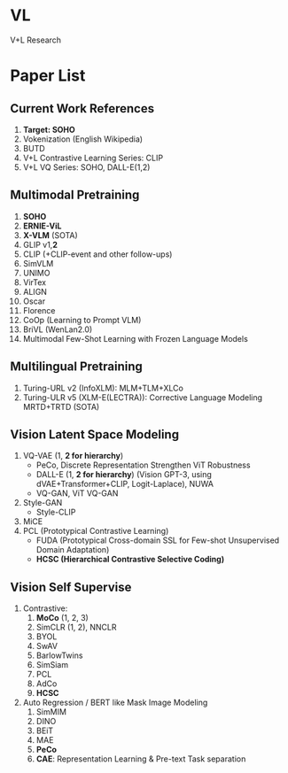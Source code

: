 # VL
V+L Research

# Paper List

## Current Work References
1. **Target: SOHO**
2. Vokenization (English Wikipedia)
3. BUTD
4. V+L Contrastive Learning Series: CLIP
5. V+L VQ Series: SOHO, DALL-E(1,2)

## Multimodal Pretraining
1. **SOHO** 
2. **ERNIE-ViL**
3. **X-VLM** (SOTA)
4. GLIP v1,**2**
5. CLIP (+CLIP-event and other follow-ups)
6. SimVLM
7. UNIMO 
8. VirTex
9. ALIGN 
10. Oscar 
11. Florence
12. CoOp (Learning to Prompt VLM)
13. BriVL (WenLan2.0)
14. Multimodal Few-Shot Learning with Frozen Language Models 

## Multilingual Pretraining 
1. Turing-URL v2 (InfoXLM): MLM+TLM+XLCo
2. Turing-ULR v5 (XLM-E(LECTRA)): Corrective Language Modeling MRTD+TRTD (SOTA)
  
## Vision Latent Space Modeling
1. VQ-VAE (1, **2 for hierarchy**)
	* PeCo, Discrete Representation Strengthen ViT Robustness
	* DALL-E (1, **2 for hierarchy**) (Vision GPT-3, using dVAE+Transformer+CLIP, Logit-Laplace), NUWA
	* VQ-GAN, ViT VQ-GAN
2. Style-GAN 
	* Style-CLIP
4. MiCE
6. PCL (Prototypical Contrastive Learning)
	* FUDA (Prototypical Cross-domain SSL for Few-shot Unsupervised Domain Adaptation) 
	* **HCSC (Hierarchical Contrastive Selective Coding)**
 
 ## Vision Self Supervise 
1. Contrastive:
	1. **MoCo** (1, 2, 3)
	2. SimCLR (1, 2), NNCLR
	3. BYOL
	4. SwAV
	5. BarlowTwins
	6. SimSiam
	7. PCL
	8. AdCo
	9. **HCSC**
2. Auto Regression / BERT like Mask Image Modeling
	1. SimMIM
	2. DINO
	3. BEiT
	4. MAE
	5. **PeCo**
	6. **CAE**: Representation Learning & Pre-text Task separation
